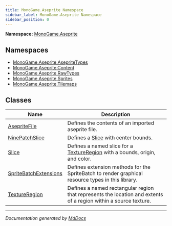 ```yaml
---
title: MonoGame.Aseprite Namespace
sidebar_label: MonoGame.Aseprite Namespace
sidebar_position: 0
---
```


**Namespace:** [MonoGame.Aseprite](./)  

## Namespaces

- [MonoGame.Aseprite.AsepriteTypes](AsepriteTypes/)
- [MonoGame.Aseprite.Content](Content/)
- [MonoGame.Aseprite.RawTypes](RawTypes/)
- [MonoGame.Aseprite.Sprites](Sprites/)
- [MonoGame.Aseprite.Tilemaps](Tilemaps/)

## Classes

| Name                                                    | Description                                                                                                      |
| ------------------------------------------------------- | ---------------------------------------------------------------------------------------------------------------- |
| [AsepriteFile](AsepriteFile/)                   | Defines the contents of an imported aseprite file.                                                               |
| [NinePatchSlice](NinePatchSlice/)               | Defines a [Slice](Slice/) with center bounds.                                                            |
| [Slice](Slice/)                                 | Defines a named slice for a [TextureRegion](TextureRegion/) with a bounds, origin, and color.            |
| [SpriteBatchExtensions](SpriteBatchExtensions/) | Defines extension methods for the SpriteBatch to render graphical resource types in this library.                |
| [TextureRegion](TextureRegion/)                 | Defines a named rectangular region that represents the location and extents of a region within a source texture. |

___

*Documentation generated by [MdDocs](https://github.com/ap0llo/mddocs)*

